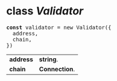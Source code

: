 <!-- @hackbg/docs: begin -->

# class *Validator*
<pre>
<strong>const</strong> validator = new Validator({
  address,
  chain,
})
</pre>

<table><tbody>
<tr><td valign="top">
<strong>address</strong></td>
<td><strong>string</strong>. </td></tr>
<tr><td valign="top">
<strong>chain</strong></td>
<td><strong>Connection</strong>. </td></tr></tbody></table>
<!-- @hackbg/docs: end -->
